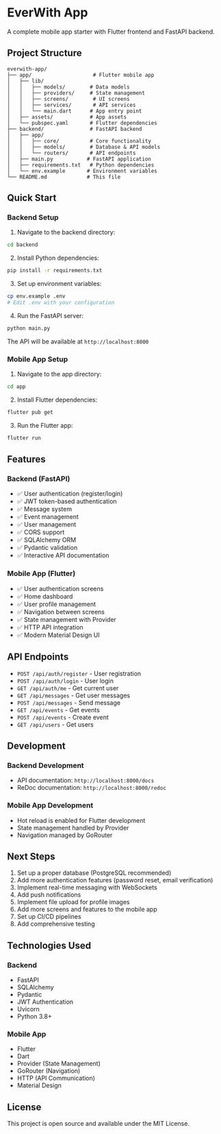 # EverWith App

A complete mobile app starter with Flutter frontend and FastAPI backend.

## Project Structure

```
everwith-app/
├── app/                    # Flutter mobile app
│   ├── lib/
│   │   ├── models/        # Data models
│   │   ├── providers/     # State management
│   │   ├── screens/        # UI screens
│   │   ├── services/       # API services
│   │   └── main.dart      # App entry point
│   ├── assets/            # App assets
│   └── pubspec.yaml       # Flutter dependencies
├── backend/               # FastAPI backend
│   ├── app/
│   │   ├── core/          # Core functionality
│   │   ├── models/        # Database & API models
│   │   └── routers/       # API endpoints
│   ├── main.py           # FastAPI application
│   ├── requirements.txt   # Python dependencies
│   └── env.example       # Environment variables
└── README.md             # This file
```

## Quick Start

### Backend Setup

1. Navigate to the backend directory:
```bash
cd backend
```

2. Install Python dependencies:
```bash
pip install -r requirements.txt
```

3. Set up environment variables:
```bash
cp env.example .env
# Edit .env with your configuration
```

4. Run the FastAPI server:
```bash
python main.py
```

The API will be available at `http://localhost:8000`

### Mobile App Setup

1. Navigate to the app directory:
```bash
cd app
```

2. Install Flutter dependencies:
```bash
flutter pub get
```

3. Run the Flutter app:
```bash
flutter run
```

## Features

### Backend (FastAPI)
- ✅ User authentication (register/login)
- ✅ JWT token-based authentication
- ✅ Message system
- ✅ Event management
- ✅ User management
- ✅ CORS support
- ✅ SQLAlchemy ORM
- ✅ Pydantic validation
- ✅ Interactive API documentation

### Mobile App (Flutter)
- ✅ User authentication screens
- ✅ Home dashboard
- ✅ User profile management
- ✅ Navigation between screens
- ✅ State management with Provider
- ✅ HTTP API integration
- ✅ Modern Material Design UI

## API Endpoints

- `POST /api/auth/register` - User registration
- `POST /api/auth/login` - User login
- `GET /api/auth/me` - Get current user
- `GET /api/messages` - Get user messages
- `POST /api/messages` - Send message
- `GET /api/events` - Get events
- `POST /api/events` - Create event
- `GET /api/users` - Get users

## Development

### Backend Development
- API documentation: `http://localhost:8000/docs`
- ReDoc documentation: `http://localhost:8000/redoc`

### Mobile App Development
- Hot reload is enabled for Flutter development
- State management handled by Provider
- Navigation managed by GoRouter

## Next Steps

1. Set up a proper database (PostgreSQL recommended)
2. Add more authentication features (password reset, email verification)
3. Implement real-time messaging with WebSockets
4. Add push notifications
5. Implement file upload for profile images
6. Add more screens and features to the mobile app
7. Set up CI/CD pipelines
8. Add comprehensive testing

## Technologies Used

### Backend
- FastAPI
- SQLAlchemy
- Pydantic
- JWT Authentication
- Uvicorn
- Python 3.8+

### Mobile App
- Flutter
- Dart
- Provider (State Management)
- GoRouter (Navigation)
- HTTP (API Communication)
- Material Design

## License

This project is open source and available under the MIT License.
